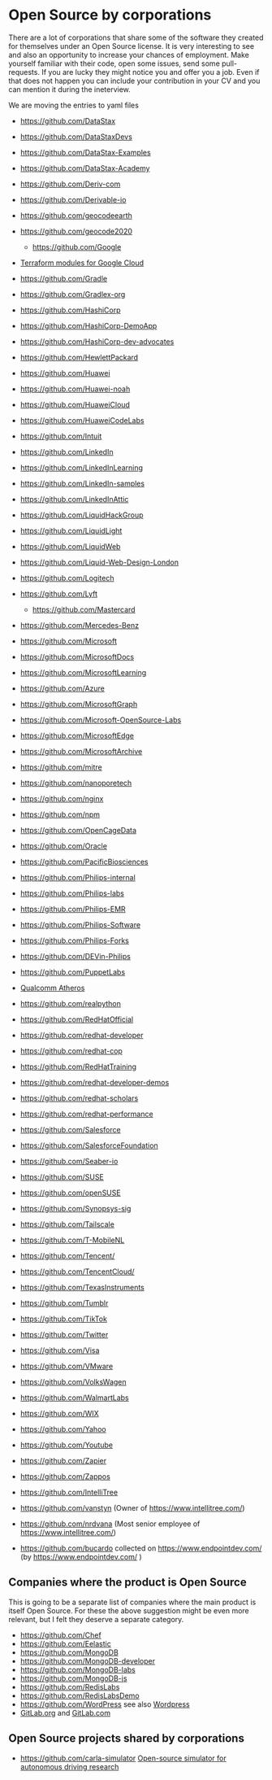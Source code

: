 # Open Source by corporations

There are a lot of corporations that share some of the software they created for themselves under an Open Source license.
It is very interesting to see and also an opportunity to increase your chances of employment. Make yourself familiar with their
code, open some issues, send some pull-requests. If you are lucky they might notice you and offer you a job. Even if that does
not happen you can include your contribution in your CV and you can mention it during the ineterview.


We are moving the entries to yaml files

* https://github.com/DataStax
* https://github.com/DataStaxDevs
* https://github.com/DataStax-Examples
* https://github.com/DataStax-Academy
* https://github.com/Deriv-com
* https://github.com/Derivable-io
* https://github.com/geocodeearth
* https://github.com/geocode2020
    * https://github.com/Google
* [Terraform modules for Google Cloud](https://github.com/terraform-google-modules)
* https://github.com/Gradle
* https://github.com/Gradlex-org
* https://github.com/HashiCorp
* https://github.com/HashiCorp-DemoApp
* https://github.com/HashiCorp-dev-advocates
* https://github.com/HewlettPackard
* https://github.com/Huawei
* https://github.com/Huawei-noah
* https://github.com/HuaweiCloud
* https://github.com/HuaweiCodeLabs
* https://github.com/Intuit
* https://github.com/LinkedIn
* https://github.com/LinkedInLearning
* https://github.com/LinkedIn-samples
* https://github.com/LinkedInAttic
* https://github.com/LiquidHackGroup
* https://github.com/LiquidLight
* https://github.com/LiquidWeb
* https://github.com/Liquid-Web-Design-London
* https://github.com/Logitech
* https://github.com/Lyft
    * https://github.com/Mastercard
* https://github.com/Mercedes-Benz
* https://github.com/Microsoft
* https://github.com/MicrosoftDocs
* https://github.com/MicrosoftLearning
* https://github.com/Azure
* https://github.com/MicrosoftGraph
* https://github.com/Microsoft-OpenSource-Labs
* https://github.com/MicrosoftEdge
* https://github.com/MicrosoftArchive
* https://github.com/mitre
* https://github.com/nanoporetech
* https://github.com/nginx
* https://github.com/npm
* https://github.com/OpenCageData
* https://github.com/Oracle
* https://github.com/PacificBiosciences
* https://github.com/Philips-internal
* https://github.com/Philips-labs
* https://github.com/Philips-EMR
* https://github.com/Philips-Software
* https://github.com/Philips-Forks
* https://github.com/DEVin-Philips
* https://github.com/PuppetLabs
* [Qualcomm Atheros](https://github.com/qca)
* https://github.com/realpython
* https://github.com/RedHatOfficial
* https://github.com/redhat-developer
* https://github.com/redhat-cop
* https://github.com/RedHatTraining
* https://github.com/redhat-developer-demos
* https://github.com/redhat-scholars
* https://github.com/redhat-performance
* https://github.com/Salesforce
* https://github.com/SalesforceFoundation
* https://github.com/Seaber-io
* https://github.com/SUSE
* https://github.com/openSUSE
* https://github.com/Synopsys-sig
* https://github.com/Tailscale
* https://github.com/T-MobileNL
* https://github.com/Tencent/
* https://github.com/TencentCloud/
* https://github.com/TexasInstruments
* https://github.com/Tumblr
* https://github.com/TikTok
* https://github.com/Twitter
* https://github.com/Visa
* https://github.com/VMware
* https://github.com/VolksWagen
* https://github.com/WalmartLabs
* https://github.com/WIX
* https://github.com/Yahoo
* https://github.com/Youtube
* https://github.com/Zapier
* https://github.com/Zappos

* https://github.com/IntelliTree
* https://github.com/vanstyn (Owner of https://www.intellitree.com/)
* https://github.com/nrdvana (Most senior employee of https://www.intellitree.com/)


* https://github.com/bucardo collected on https://www.endpointdev.com/ (by https://www.endpointdev.com/ )

## Companies where the product is Open Source

This is going to be a separate list of companies where the main product is itself Open Source.
For these the above suggestion might be even more relevant, but I felt they deserve a separate category.

* https://github.com/Chef
* https://github.com/Eelastic
* https://github.com/MongoDB
* https://github.com/MongoDB-developer
* https://github.com/MongoDB-labs
* https://github.com/MongoDB-js
* https://github.com/RedisLabs
* https://github.com/RedisLabsDemo
* https://github.com/WordPress see also [Wordpress](https://wordpress.org/download/source/)
* [GitLab.org](https://gitlab.com/gitlab-org) and [GitLab.com](https://gitlab.com/gitlab-com)



## Open Source projects shared by corporations

* https://github.com/carla-simulator  [Open-source simulator for autonomous driving research](https://carla.org/)


